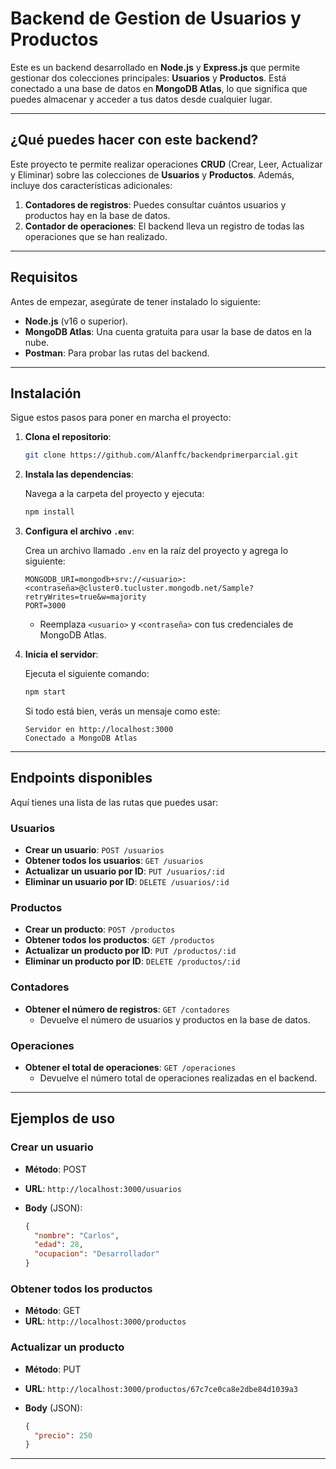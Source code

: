 # Backend de Gestion de Usuarios y Productos

Este es un backend desarrollado en **Node.js** y **Express.js** que permite gestionar dos colecciones principales: **Usuarios** y **Productos**. Está conectado a una base de datos en **MongoDB Atlas**, lo que significa que puedes almacenar y acceder a tus datos desde cualquier lugar.

---

## ¿Qué puedes hacer con este backend?

Este proyecto te permite realizar operaciones **CRUD** (Crear, Leer, Actualizar y Eliminar) sobre las colecciones de **Usuarios** y **Productos**. Además, incluye dos características adicionales:

1.  **Contadores de registros**: Puedes consultar cuántos usuarios y productos hay en la base de datos.
2.  **Contador de operaciones**: El backend lleva un registro de todas las operaciones que se han realizado.

---

## Requisitos

Antes de empezar, asegúrate de tener instalado lo siguiente:

-   **Node.js** (v16 o superior).
-   **MongoDB Atlas**: Una cuenta gratuita para usar la base de datos en la nube.
-   **Postman**: Para probar las rutas del backend.

---

## Instalación

Sigue estos pasos para poner en marcha el proyecto:

1.  **Clona el repositorio**:

    ```bash
    git clone https://github.com/Alanffc/backendprimerparcial.git
    ```

2.  **Instala las dependencias**:

    Navega a la carpeta del proyecto y ejecuta:

    ```bash
    npm install
    ```

3.  **Configura el archivo `.env`**:

    Crea un archivo llamado `.env` en la raíz del proyecto y agrega lo siguiente:

    ```
    MONGODB_URI=mongodb+srv://<usuario>:<contraseña>@cluster0.tucluster.mongodb.net/Sample?retryWrites=true&w=majority
    PORT=3000
    ```

    -   Reemplaza `<usuario>` y `<contraseña>` con tus credenciales de MongoDB Atlas.

4.  **Inicia el servidor**:

    Ejecuta el siguiente comando:

    ```bash
    npm start
    ```

    Si todo está bien, verás un mensaje como este:

    ```
    Servidor en http://localhost:3000
    Conectado a MongoDB Atlas
    ```

---

## Endpoints disponibles

Aquí tienes una lista de las rutas que puedes usar:

### Usuarios

-   **Crear un usuario**: `POST /usuarios`
-   **Obtener todos los usuarios**: `GET /usuarios`
-   **Actualizar un usuario por ID**: `PUT /usuarios/:id`
-   **Eliminar un usuario por ID**: `DELETE /usuarios/:id`

### Productos

-   **Crear un producto**: `POST /productos`
-   **Obtener todos los productos**: `GET /productos`
-   **Actualizar un producto por ID**: `PUT /productos/:id`
-   **Eliminar un producto por ID**: `DELETE /productos/:id`

### Contadores

-   **Obtener el número de registros**: `GET /contadores`
    -   Devuelve el número de usuarios y productos en la base de datos.

### Operaciones

-   **Obtener el total de operaciones**: `GET /operaciones`
    -   Devuelve el número total de operaciones realizadas en el backend.

---

## Ejemplos de uso

### Crear un usuario

-   **Método**: POST
-   **URL**: `http://localhost:3000/usuarios`
-   **Body** (JSON):

    ```json
    {
      "nombre": "Carlos",
      "edad": 28,
      "ocupacion": "Desarrollador"
    }
    ```

### Obtener todos los productos

-   **Método**: GET
-   **URL**: `http://localhost:3000/productos`

### Actualizar un producto

-   **Método**: PUT
-   **URL**: `http://localhost:3000/productos/67c7ce0ca8e2dbe84d1039a3`
-   **Body** (JSON):

    ```json
    {
      "precio": 250
    }
    ```

---